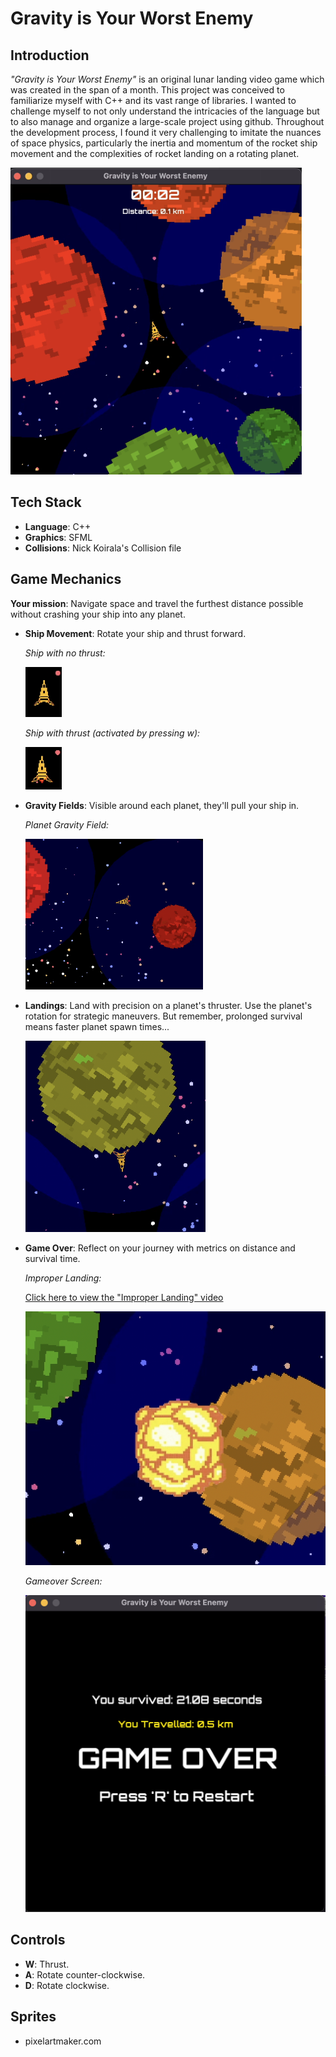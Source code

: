 # Gravity is Your Worst Enemy

## Introduction
_"Gravity is Your Worst Enemy"_ is an original lunar landing video game which was created in the span of a month. This project was conceived to familiarize myself with C++ and its vast range of libraries. I wanted to challenge myself to not only understand the intricacies of the language but to also manage and organize a large-scale project using github. Throughout the development process, I found it very challenging to imitate the nuances of space physics, particularly the inertia and momentum of the rocket ship movement and the complexities of rocket landing on a rotating planet. 

<img width="466" alt="Screen Shot 2023-09-05 at 4 48 54 PM" src="./assets/readme/game.png">


## Tech Stack
- **Language**: C++
- **Graphics**: SFML
- **Collisions**: Nick Koirala's Collision file

## Game Mechanics
**Your mission**: Navigate space and travel the furthest distance possible without crashing your ship into any planet. 

- **Ship Movement**: Rotate your ship and thrust forward.

  _Ship with no thrust:_

  <img width="58" alt="Screen Shot 2023-09-05 at 5 01 18 PM" src="./assets/readme/no_thrust.png">

  _Ship with thrust (activated by pressing w):_

  <img width="58" alt="Screen Shot 2023-09-05 at 5 02 30 PM" src="./assets/readme/with_thrust.png">

- **Gravity Fields**: Visible around each planet, they'll pull your ship in.

  _Planet Gravity Field:_

  <img width="284" alt="Screen Shot 2023-09-05 at 5 03 35 PM" src="./assets/readme/gravityfield.png">

- **Landings**: Land with precision on a planet's thruster. Use the planet's rotation for strategic maneuvers. But remember, prolonged survival means faster planet spawn times...

  <img width="288" alt="Screen Shot 2023-09-05 at 5 05 49 PM" src="./assets/readme/proper-landing.png">

- **Game Over**: Reflect on your journey with metrics on distance and survival time.
  

  _Improper Landing:_

  <a href="./assets/readme/improper-landing.mov">Click here to view the "Improper Landing" video</a>

  <img width="511" alt="Screen Shot 2023-09-05 at 4 50 39 PM" src="./assets/readme/explosion.png">


  _Gameover Screen:_

  <img width="511" alt="Screen Shot 2023-09-05 at 4 50 39 PM" src="./assets/readme/gameover.png">

## Controls
- **W**: Thrust.
- **A**: Rotate counter-clockwise.
- **D**: Rotate clockwise.

## Sprites
-  pixelartmaker.com 
